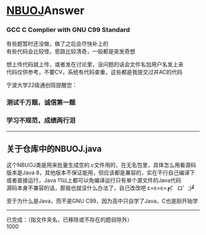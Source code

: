 # [NBUOJ](http://nbuoj.com/)Answer
### GCC C Complier with GNU C99 Standard

有些题暂时还没做，做了之后会尽快补上的  
有些代码会比较怪，思路比较清奇，一般都是突发奇想  

想上传代码就上传，或者发在讨论里，没问题的话会文件名加用户名发上来  
代码仅供参考，不要CV，系统有代码查重，这些都是我提交过并AC的代码  

宁波大学22级通创班提醒您：  
### 测试千万题，诚信第一题
### 学习不规范，成绩两行泪

--------------------------------------------------------------------------------
## 关于仓库中的NBUOJ.java
这个NBUOJ类是用来批量生成空的.c文件用的，在无名包里，具体怎么用看源码  
版本是Java 8，其他版本不保证能用，但应该都是兼容的，实在不行自己编译下  
或者直接运行，Java 11以上都可以免编译运行只有单个源文件的Java代码  
源码本身不兼容的话，那我也就没什么办法了，自己改改吧 ε=ε=ε=┏(゜ロ゜;)┛  

至于为什么是Java，而不是GNU C99，因为高中只自学了Java，C也是刚开始学  

--------------------------------------------------------------------------------
已完成：（指文件夹名，已移除或不存在的题目除外）  
1000 
